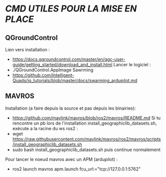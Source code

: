 # *CMD UTILES POUR LA MISE EN PLACE*

## QGroundControl
Lien vers installation :
 - https://docs.qgroundcontrol.com/master/en/qgc-user-guide/getting_started/download_and_install.html
Lancer le logiciel :
 - ./QGroundControl.AppImage
Sawrming
 - https://github.com/Intelligent-Quads/iq_tutorials/blob/master/docs/swarming_ardupilot.md

## MAVROS
Installation (a faire depuis la source et pas depuis les binairies):
 - https://github.com/mavlink/mavros/blob/ros2/mavros/README.md
Si tu rencontre un pb lors de l'installation install_geographiclib_datasets.sh, exécute a la racine du ws ros2 :
 - wget https://raw.githubusercontent.com/mavlink/mavros/ros2/mavros/scripts/install_geographiclib_datasets.sh
 - sudo bash install_geographiclib_datasets.sh
puis continue normalement

Pour lancer le noeud mavros avec un APM (ardupilot) :
 - ros2 launch mavros apm.launch fcu_url:="tcp://127.0.0.1:5762"